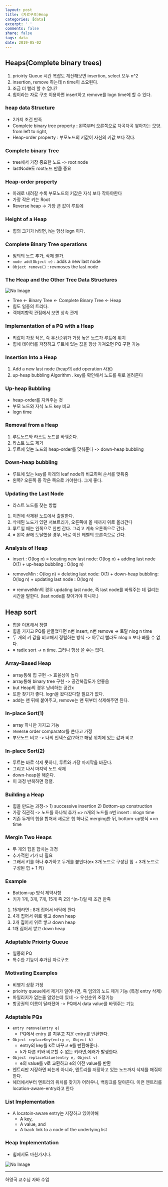 ```yaml
---
layout: post
title: (자료구조)Heap
categories: [data]
excerpt: ' '
comments: false
share: false
tags: data
date: 2019-05-02
---
```


## Heaps(Complete binary trees)

1.  prioirty Queue 시간 복잡도 계산해보면 insertion, select 모두 n^2
2.  insertion, remove 하는데 n time이 소요된다.
3.  조금 더 빨리 할 수 없나?
4.  힙이라는 자료 구조 이용하면 insert하고 remove를 logn time에 할 수 있다.

### heap data Structure

- 2가지 조건 만족
- Complete binary tree property : 왼쪽부터 오른쪽으로 차곡차곡 쌓아가는 모양. from left to right,
- Heap-order property : 부모노드의 키값이 자신의 키값 보다 작다.

### Complete binary Tree

- tree에서 가장 중요한 노드 -> root node
- lastNode도 root노드 만큼 중요

### Heap-order property

- 아래로 내려갈 수록 부모노드의 키값은 자식 보다 작아야한다
- 가장 작은 키는 Root
- Reverse heap -> 가장 큰 값이 루트에

### Height of a Heap

- 힙의 크기가 h라면, h는 항상 logn 이다.

### Complete Binary Tree operations

- 임의의 노드 추가, 삭제 불가.
- `node add(Object e)` : adds a new last node
- `Object remove()` : revmoses the last node

### The Heap and the Other Tree Data Structures

![No Image](/assets/posts/20190502/1.png)

- Tree <- Binary Tree <- Complete Binary Tree <- Heap
- 힙도 일종의 트리다.
- 객체지향적 관점에서 보면 상속 관계

### Implementation of a PQ with a Heap

- 키값이 가장 작은, 즉 우선순위가 가장 높은 노드가 루트에 위치
- 힙에 데이터를 저장하고 루트에 있는 값을 항상 가져오면 PQ 구현 가능

### Insertion Into a Heap

1. Add a new last node (heap의 add operation 사용)
2. up-heap bubbling Algorithm . key를 확인해서 노드를 위로 올려준다

### Up-heap Bubbling

- heap-order를 지켜주는 것
- 부모 노드와 자식 노드 key 비교
- logn time

### Removal from a Heap

1. 루트노드와 라스트 노드를 바꿔준다.
2. 라스트 노드 제거
3. 루트에 있는 노드의 heap-order를 맞춰준다 -> down-heap bubbling

### Down-heap bubbling

- 루트에 있는 key를 아래의 leaf node와 비교하며 순서를 맞춰줌
- 왼쪽? 오른쪽 중 작은 쪽으로 가야한다. 그게 좋다.

### Updating the Last Node

- 라스트 노드를 찾는 방법

1. 이전에 삭제된 노드에서 출발한다.
2. 삭제된 노드가 있던 서브트리가, 오른쪽에 올 때까지 위로 올라간다
3. 루트일 때는 왼쪽으로 한번 간다. 그리고 계속 오른쪽으로 간다.
4. ※ 왼쪽 끝에 도달했을 경우, 바로 이전 레벨의 오른쪽으로 간다.

### Analysis of Heap

- insert : O(log n) = locating new last node: O(log n) + adding last node O(1) + up-heap bubbling : O(log n)

- removeMin : O(log n) = deleting last node: O(1) + down-heap bubbling: O(log n) + updating last node : O(log n)

- ※ removeMin의 경우 updating last node, 즉 last node를 바꿔주는 데 걸리는 시간을 말한다. (last node를 찾아가야 하니까.)

## Heap sort

- 힙을 이용해서 정렬
- 힙을 가지고 PQ를 만들었다면 n번 insert, n번 remove -> 토탈 nlog n time
- 두 개의 키 값을 비교해서 정렬하는 방식 -> 아무리 빨라도 nlog n 보다 빠를 수 없다.
- ※ radix sort -> n time. 그러나 항상 쓸 수는 없다.

### Array-Based Heap

- array통해 힙 구현 -> 효율성이 높다
- array통해 binary tree 구현 -> 공간복잡도가 안좋음
- but Heap의 경우 낭비하는 공간x
- 또한 찾기가 좋다. logn을 왔다갔다할 필요가 없다.
- add는 맨 뒤에 붙여주고, remove는 맨 뒤부터 삭제해주면 된다.

### In-place Sort(1)

- array 하나만 가지고 가능
- reverse order comparator를 쓴다고 가정
- 부모노드 비교 -> 나의 인덱스값/2하고 해당 위치에 있는 값과 비교

### In-place Sort(2)

- 루트는 바로 삭제 못하니, 루트와 가장 마지막을 바꾼다.
- 그리고 나서 마지막 노드 삭제
- down-heap을 해준다.
- 이 과정 반복하면 정렬.

### Building a Heap

- 힙을 만드는 과정-> 1) successive insertion 2) Bottom-up construction
- 가장 직관적 -> 노드를 하나씩 추가 => n개의 노드를 n번 insert : nlogn time
- 기존 두개의 힙을 합쳐서 새로운 힙 하나로 merging한 뒤, bottom-up방식 =>n time

### Mergin Two Heaps

- 두 개의 힙을 합치는 과정
- 추가적인 키가 더 필요
- 그래서 키를 하나 추가하고 두개를 붙인다(ex 3개 노드로 구성된 힙 + 3개 노드로 구성된 힙 + 1 키)

### Example

- Bottom-up 방식 제약사항
- 키가 1개, 3개, 7개, 15개 즉 2의 ^(n-1)일 때 조건 만족

1.  15개라면 : 8개 집어서 바닥에 깐다
2.  4개 집어서 위로 쌓고 down heap
3.  2개 집어서 위로 쌓고 down heap
4.  1개 집어서 쌓고 down heap

### Adaptable Prioirty Queue

- 일종의 PQ
- 특수한 기능이 추가된 자료구조

### Motivating Examples

- 비행기 상황 가정
- prioirty queue에서 제거가 일어나면, 즉 임의의 노드 제거 기능 (특정 entry 삭제)
- 마일리지가 없는줄 알았는데 있네 -> 우선순위 조정기능
- 항공권의 이름이 달라졌어 -> PQ에서 data value를 바꿔주는 기능

### Adaptable PQs

- `entry remove(entry e)`
  - PQ에서 entry 를 지우고 지운 entry를 반환한다.
- `Object replaceKey(entry e, Object k)`
  - entry의 key를 k로 바꾸고 e를 반환해준다.
  - k가 다른 키와 비교할 수 없는 키라면,에러가 발생한다.
- `Object replaceValue(entry e, Object v)`
  - e의 value를 v로 교환하고 e의 이전 value를 반환
- 엔트리만 저장하면 되는게 아니라, 엔트리를 저장하고 있는 노드까지 삭제를 해줘야 한다.
- 헤더에서부터 엔트리의 위치를 찾기가 어려우니, 백링크를 달아준다. 이런 엔트리를 location-aware-entry라고 한다

### List Implementation

- A locatoin-aware entry는 저장하고 있어야해
  - A key,
  - A value, and
  - A back link to a node of the underlying list

### Heap Implementation

- 힙에서도 마찬가지다.

![No Image](/assets/posts/20190502/2.png)

---

하영국 교수님 자바 수업
